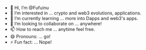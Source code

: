 - 👋 Hi, I’m @Fufuinu
- 👀 I’m interested in ... crypto and web3 evolutions, applications.
- 🌱 I’m currently learning ... more into Dapps and web3's apps.
- 💞️ I’m looking to collaborate on ... anywhere!
- 📫 How to reach me ... anytime feel free.
- 😄 Pronouns: ... go!
- ⚡ Fun fact: ... Nope!

<!---
Fufuinu/Fufuinu is a ✨ special ✨ repository because its `README.md` (this file) appears on your GitHub profile.
You can click the Preview link to take a look at your changes.
--->
